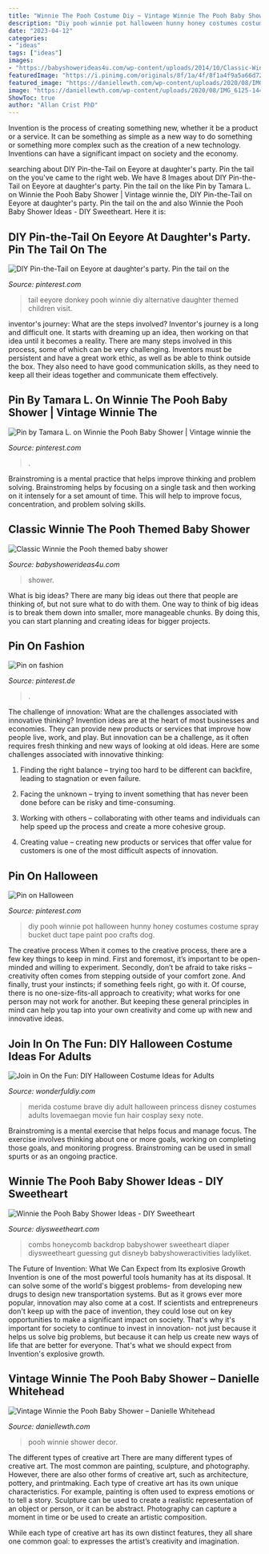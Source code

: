 ```yaml
---
title: "Winnie The Pooh Costume Diy ~ Vintage Winnie The Pooh Baby Shower – Danielle Whitehead"
description: "Diy pooh winnie pot halloween hunny honey costumes costume spray bucket duct tape paint poo crafts dog"
date: "2023-04-12"
categories:
- "ideas"
tags: ["ideas"]
images:
- "https://babyshowerideas4u.com/wp-content/uploads/2014/10/Classic-Winnie-the-Pooh-Baby-Shower-Tablescape.jpg"
featuredImage: "https://i.pinimg.com/originals/8f/1a/4f/8f1a4f9a5a66d726004a98ffd6ed2460.jpg"
featured_image: "https://daniellewth.com/wp-content/uploads/2020/08/IMG_6125-1440x2160.jpg"
image: "https://daniellewth.com/wp-content/uploads/2020/08/IMG_6125-1440x2160.jpg"
ShowToc: true
author: "Allan Crist PhD"
---
```



Invention is the process of creating something new, whether it be a product or a service. It can be something as simple as a new way to do something or something more complex such as the creation of a new technology. Inventions can have a significant impact on society and the economy.

	

		
searching about DIY Pin-the-Tail on Eeyore at daughter&#039;s party. Pin the tail on the you've came to the right web. We have 8 Images about DIY Pin-the-Tail on Eeyore at daughter&#039;s party. Pin the tail on the like Pin by Tamara L. on Winnie the Pooh Baby Shower | Vintage winnie the, DIY Pin-the-Tail on Eeyore at daughter&#039;s party. Pin the tail on the and also Winnie the Pooh Baby Shower Ideas - DIY Sweetheart. Here it is:
		
    
## DIY Pin-the-Tail On Eeyore At Daughter&#039;s Party. Pin The Tail On The

<img loading=lazy src="https://s-media-cache-ak0.pinimg.com/736x/d8/cc/2a/d8cc2a36b6d7f3ab55334ed50f1ee9a9.jpg" onerror="this.onerror=null;this.src='https://tse3.mm.bing.net/th?id=OIP.m21UAdUEG0Ppm5uWv_3V1gHaNJ&amp;pid=15.1';" alt="DIY Pin-the-Tail on Eeyore at daughter&#039;s party. Pin the tail on the">

_Source: pinterest.com_

>tail eeyore donkey pooh winnie diy alternative daughter themed children visit. 

	

inventor's journey: What are the steps involved?
Inventor's journey is a long and difficult one. It starts with dreaming up an idea, then working on that idea until it becomes a reality. There are many steps involved in this process, some of which can be very challenging. Inventors must be persistent and have a great work ethic, as well as be able to think outside the box. They also need to have good communication skills, as they need to keep all their ideas together and communicate them effectively.

    
## Pin By Tamara L. On Winnie The Pooh Baby Shower | Vintage Winnie The

<img loading=lazy src="https://i.pinimg.com/originals/8f/1a/4f/8f1a4f9a5a66d726004a98ffd6ed2460.jpg" onerror="this.onerror=null;this.src='https://tse1.mm.bing.net/th?id=OIP.5C9VRZcSlHMMgcseqeamSQHaJ4&amp;pid=15.1';" alt="Pin by Tamara L. on Winnie the Pooh Baby Shower | Vintage winnie the">

_Source: pinterest.com_

>. 

	

Brainstroming is a mental practice that helps improve thinking and problem solving. Brainstroming helps by focusing on a single task and then working on it intensely for a set amount of time. This will help to improve focus, concentration, and problem solving skills.

    
## Classic Winnie The Pooh Themed Baby Shower

<img loading=lazy src="https://babyshowerideas4u.com/wp-content/uploads/2014/10/Classic-Winnie-the-Pooh-Baby-Shower-Tablescape.jpg" onerror="this.onerror=null;this.src='https://tse3.mm.bing.net/th?id=OIP.wAgBdYNFkr2ajEOCyRZ_NQHaLZ&amp;pid=15.1';" alt="Classic Winnie the Pooh themed baby shower">

_Source: babyshowerideas4u.com_

>shower. 

	

What is big ideas?
There are many big ideas out there that people are thinking of, but not sure what to do with them. One way to think of big ideas is to break them down into smaller, more manageable chunks. By doing this, you can start planning and creating ideas for bigger projects.

    
## Pin On Fashion

<img loading=lazy src="https://i.pinimg.com/736x/ee/38/3b/ee383bfc7ed28e728798dc38c4796d7a.jpg" onerror="this.onerror=null;this.src='https://tse1.mm.bing.net/th?id=OIP.VdYEHn9QLSDKZrBHTzDyywAAAA&amp;pid=15.1';" alt="Pin on fashion">

_Source: pinterest.de_

>. 

	

The challenge of innovation: What are the challenges associated with innovative thinking?
Invention ideas are at the heart of most businesses and economies. They can provide new products or services that improve how people live, work, and play. But innovation can be a challenge, as it often requires fresh thinking and new ways of looking at old ideas. Here are some challenges associated with innovative thinking:
1) Finding the right balance – trying too hard to be different can backfire, leading to stagnation or even failure.

2) Facing the unknown – trying to invent something that has never been done before can be risky and time-consuming.

3) Working with others – collaborating with other teams and individuals can help speed up the process and create a more cohesive group.

4) Creating value – creating new products or services that offer value for customers is one of the most difficult aspects of innovation.

    
## Pin On Halloween

<img loading=lazy src="https://i.pinimg.com/736x/ff/95/8d/ff958dd54b6ca6a44e6d83cffff640ba--duct-tape-spray.jpg" onerror="this.onerror=null;this.src='https://tse2.mm.bing.net/th?id=OIP.LYNMVkC4hi3EBQUfltmotAHaJ3&amp;pid=15.1';" alt="Pin on Halloween">

_Source: pinterest.com_

>diy pooh winnie pot halloween hunny honey costumes costume spray bucket duct tape paint poo crafts dog. 

	

The creative process
When it comes to the creative process, there are a few key things to keep in mind. First and foremost, it’s important to be open-minded and willing to experiment. Secondly, don’t be afraid to take risks – creativity often comes from stepping outside of your comfort zone. And finally, trust your instincts; if something feels right, go with it.
Of course, there is no one-size-fits-all approach to creativity; what works for one person may not work for another. But keeping these general principles in mind can help you tap into your own creativity and come up with new and innovative ideas.

    
## Join In On The Fun: DIY Halloween Costume Ideas For Adults

<img loading=lazy src="https://cdn.wonderfuldiy.com/wp-content/uploads/2018/10/Adult-Merida-costume-from-Brave.jpg" onerror="this.onerror=null;this.src='https://tse1.mm.bing.net/th?id=OIP.mjb9Dqzrbid14-VGa20U9gHaLJ&amp;pid=15.1';" alt="Join in On the Fun: DIY Halloween Costume Ideas for Adults">

_Source: wonderfuldiy.com_

>merida costume brave diy adult halloween princess disney costumes adults lovemaegan movie fun hair cosplay sexy note. 

	

Brainstroming is a mental exercise that helps focus and manage focus. The exercise involves thinking about one or more goals, working on completing those goals, and monitoring progress. Brainstroming can be used in small spurts or as an ongoing practice.

    
## Winnie The Pooh Baby Shower Ideas - DIY Sweetheart

<img loading=lazy src="https://diysweetheart.com/wp-content/uploads/2017/03/Guess-How-Many-Honey-Combs.jpg" onerror="this.onerror=null;this.src='https://tse3.mm.bing.net/th?id=OIP.3rHhBnHr37WlalqfgcQZVQHaJ4&amp;pid=15.1';" alt="Winnie the Pooh Baby Shower Ideas - DIY Sweetheart">

_Source: diysweetheart.com_

>combs honeycomb backdrop babyshower sweetheart diaper diysweetheart guessing gut disneyb babyshoweractivities ladyliket. 

	

The Future of Invention: What We Can Expect from Its explosive Growth
Invention is one of the most powerful tools humanity has at its disposal. It can solve some of the world's biggest problems- from developing new drugs to design new transportation systems. But as it grows ever more popular, innovation may also come at a cost. If scientists and entrepreneurs don't keep up with the pace of invention, they could lose out on key opportunities to make a significant impact on society.
That's why it's important for society to continue to invest in innovation- not just because it helps us solve big problems, but because it can help us create new ways of life that are better for everyone. That's what we should expect from Invention's explosive growth.

    
## Vintage Winnie The Pooh Baby Shower – Danielle Whitehead

<img loading=lazy src="https://daniellewth.com/wp-content/uploads/2020/08/IMG_6125-1440x2160.jpg" onerror="this.onerror=null;this.src='https://tse1.mm.bing.net/th?id=OIP.HhDZQGFhqwOZYwv_axItaAHaLH&amp;pid=15.1';" alt="Vintage Winnie the Pooh Baby Shower – Danielle Whitehead">

_Source: daniellewth.com_

>pooh winnie shower decor. 

	

The different types of creative art
There are many different types of creative art. The most common are painting, sculpture, and photography. However, there are also other forms of creative art, such as architecture, pottery, and printmaking.
Each type of creative art has its own unique characteristics. For example, painting is often used to express emotions or to tell a story. Sculpture can be used to create a realistic representation of an object or person, or it can be abstract. Photography can capture a moment in time or be used to create an artistic composition.

While each type of creative art has its own distinct features, they all share one common goal: to expresses the artist’s creativity and imagination.

